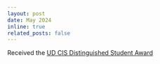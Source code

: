 ```yaml
---
layout: post
date: May 2024
inline: true
related_posts: false
---
```


Received the [UD CIS Distinguished Student Award](https://www.linkedin.com/posts/ud-cis_on-may-4th-we-had-our-annual-tradition-of-activity-7210127817106145280-mF7K?utm_source=share&utm_medium=member_desktop&rcm=ACoAAChasYABQLXeQ7NfN5PetPnXhrbC_vCnOfs)
